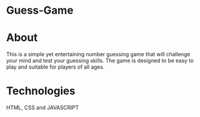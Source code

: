# Guess-Game
# About
This is a simple yet entertaining number guessing game that will challenge your mind and test your guessing skills. The game is designed to be easy to play and suitable for players of all ages.
# Technologies 
HTML, CSS and JAVASCRIPT 
